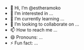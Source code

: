- 👋 Hi, I’m @estheramoko
- 👀 I’m interested in ...
- 🌱 I’m currently learning ...
- 💞️ I’m looking to collaborate on ...
- 📫 How to reach me ...
- 😄 Pronouns: ...
- ⚡ Fun fact: ...

<!---
estheramoko/estheramoko is a ✨ special ✨ repository because its `README.md` (this file) appears on your GitHub profile.
You can click the Preview link to take a look at your changes.
--->
